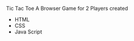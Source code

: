 Tic Tac Toe A Browser Game for 2 Players created 
<br>
<ul>
  <li>HTML</li>
  <li>CSS</li>
  <li>Java Script </li>
</ul>
